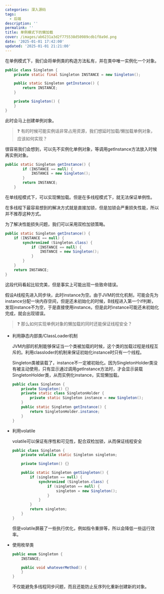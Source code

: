 ```yaml
---
categories: 深入源码
tags:
  - 后端
description: ''
permalink: ''
title: 单例模式下的懒加载
cover: /images/ab6231a3d2f775538d50989cdb1f8a9d.png
date: '2025-01-01 17:42:00'
updated: '2025-01-01 21:21:00'
---
```


在单例模式下，我们会将单例类的构造方法私有，并在类中唯一实例化一个对象。


```java
public class Singleton {
    private static final Singleton INSTANCE = new Singleton();

    public static Singleton getInstance() {
        return INSTANCE;
    }

    private Singleton() {
    }
}
```


此时会马上创建单例对象。


> ❓ 有的时候可能实例话非常占用资源，我们想延时加载/懒加载单例对象，应该如何实现？


很容易我们会想到，可以先不实例化单例对象，等调用getInstance方法放入时候再实例对象。


```java
public static Singleton getInstance() {
        if (INSTANCE == null) {
            INSTANCE = new Singleton();
        }
        return INSTANCE;
    }
```


在单线程模式下，可以实现懒加载。但是在多线程模式下，就无法保证单例性。


在多线程下最容易想到的解决方式就是直接加锁，但是加锁会严重损失性能，所以并不推荐这种方式。


为了解决性能损失问题，我们可以采用双检加锁策略。


```java
public static Singleton getInstance() {
    if (INSTANCE == null) {
        synchronized (Singleton.class) {
            if (INSTANCE == null) {
                INSTANCE = new Singleton();
            }
        }
    }
    return INSTANCE;
}
```


这段代码看起比较完美，但是事实上可能出现一些致命错误。


假设A线程先进入同步块，此时instance为空。由于JVM的优化机制，可能会先为instance分配一块内存空间，但是还未初始化的时候，B线程进入第一个if判断，发现instance不为空，于是直接使用instance。但是此时instance可能还未初始化完成，就会出现错误。


> ❓ 那么如何实现单例对象的懒加载的同时还能保证线程安全？

- 利用静态内部类/ClassLoader机制

	JVM内部的机制能够保证当一个类被加载的时候，这个类的加载过程是线程互斥的。利用classloder的机制来保证初始化instance时只有一个线程。


	Singleton类被装载了，instance不一定被初始化。因为SingletonHolder类没有被主动使用，只有显示通过调用getInstance方法时，才会显示装载SingletonHolder类，从而实例化instance，实现懒加载。


	```java
	public class Singleton {
	    private Singleton() {}
	    private static class SingletonHolder {
	        private static Singleton instance = new Singleton();
	    }
	    public static Singleton getInstance() {
	        return SingletonHolder.instance;
	    }
	}
	
	```

- 利用volatile

	volatile可以保证有序性和可见性，配合双检加锁，从而保证线程安全


	```java
	public class Singleton {
	    private volatile static Singleton singleton;
	
	    private Singleton() {}
	
	    public static Singleton getSingleton() {
	        if (singleton == null) {
	            synchronized (Singleton.class) {
	                if (singleton == null) {
	                    singleton = new Singleton();
	                }
	            }
	        }
	        return singleton;
	    }
	}
	```


	但是volatile屏蔽了一些执行优化，例如指令重排等，所以会降低一些运行效率。

- 使用枚举类

	```java
	public enum Singleton {
	    INSTANCE;
	
	    public void whateverMethod() {
	    }
	}
	
	```


	不仅能避免多线程同步问题，而且还能防止反序列化重新创建新的对象。

